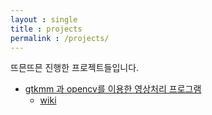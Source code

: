 ```yaml
---
layout : single
title : projects
permalink : /projects/
---
```


뜨믄뜨믄 진행한 프로젝트들입니다.

  * [gtkmm 과 opencv를 이용한 영상처리 프로그램](https://github.com/slowstarter80/gtkmm_image_processing)
    * [wiki](https://github.com/slowstarter80/my_wiki/wiki/Magnolia)
 <br />
 <br />
 <br />

